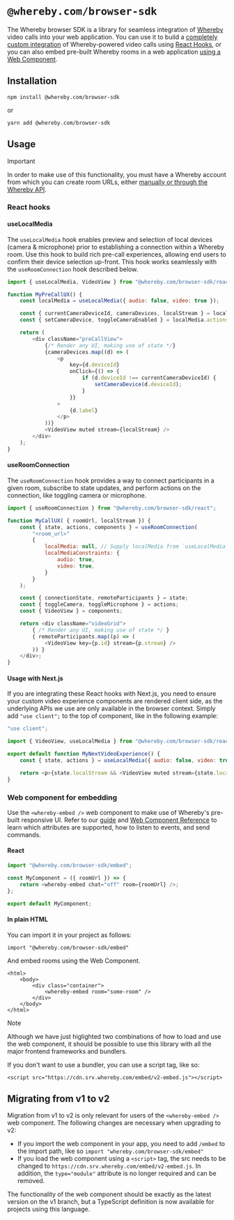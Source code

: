 # `@whereby.com/browser-sdk`

The Whereby browser SDK is a library for seamless integration of [Whereby](https://whereby.com/) video calls into your web application. You can use it to build a [completely custom integration](https://docs.whereby.com/whereby-101/create-your-video/in-a-web-page/using-whereby-react-hooks-build-a-telehealth-app) of Whereby-powered video calls using [React Hooks](https://docs.whereby.com/reference/react-hooks-reference), or you can also embed pre-built Whereby rooms in a web application [using a Web Component](https://docs.whereby.com/whereby-101/create-your-video/in-a-web-page/using-the-whereby-embed-element).

## Installation

```shell
npm install @whereby.com/browser-sdk
```

or

```shell
yarn add @whereby.com/browser-sdk
```

## Usage

> [!IMPORTANT]
> In order to make use of this functionality, you must have a Whereby account
> from which you can create room URLs, either [manually or through the Whereby
> API](https://docs.whereby.com/whereby-101/creating-and-deleting-rooms).

### React hooks

#### useLocalMedia

The `useLocalMedia` hook enables preview and selection of local devices (camera
& microphone) prior to establishing a connection within a Whereby room. Use
this hook to build rich pre-call experiences, allowing end users to confirm
their device selection up-front. This hook works seamlessly with the
`useRoomConnection` hook described below.

```js
import { useLocalMedia, VideoView } from "@whereby.com/browser-sdk/react";

function MyPreCallUX() {
    const localMedia = useLocalMedia({ audio: false, video: true });

    const { currentCameraDeviceId, cameraDevices, localStream } = localMedia.state;
    const { setCameraDevice, toggleCameraEnabled } = localMedia.actions;

    return (
        <div className="preCallView">
            {/* Render any UI, making use of state */}
            {cameraDevices.map((d) => (
                <p
                    key={d.deviceId}
                    onClick={() => {
                        if (d.deviceId !== currentCameraDeviceId) {
                            setCameraDevice(d.deviceId);
                        }
                    }}
                >
                    {d.label}
                </p>
            ))}
            <VideoView muted stream={localStream} />
        </div>
    );
}
```

#### useRoomConnection

The `useRoomConnection` hook provides a way to connect participants in a given
room, subscribe to state updates, and perform actions on the connection, like
toggling camera or microphone.

```js
import { useRoomConnection } from "@whereby.com/browser-sdk/react";

function MyCallUX( { roomUrl, localStream }) {
    const { state, actions, components } = useRoomConnection(
        "<room_url>"
        {
            localMedia: null, // Supply localMedia from `useLocalMedia` hook, or constraints
            localMediaConstraints: {
                audio: true,
                video: true,
            }
        }
    );

    const { connectionState, remoteParticipants } = state;
    const { toggleCamera, toggleMicrophone } = actions;
    const { VideoView } = components;

    return <div className="videoGrid">
        { /* Render any UI, making use of state */ }
        { remoteParticipants.map((p) => (
            <VideoView key={p.id} stream={p.stream} />
        )) }
    </div>;
}

```

#### Usage with Next.js

If you are integrating these React hooks with Next.js, you need to ensure your
custom video experience components are rendered client side, as the underlying
APIs we use are only available in the browser context. Simply add `"use
client";` to the top of component, like in the following example:

```js
"use client";

import { VideoView, useLocalMedia } from "@whereby.com/browser-sdk/react";

export default function MyNextVideoExperience() {
    const { state, actions } = useLocalMedia({ audio: false, video: true });

    return <p>{state.localStream && <VideoView muted stream={state.localStream} />}</p>;
}
```

### Web component for embedding

Use the `<whereby-embed />` web component to make use of Whereby's pre-built responsive UI. Refer to our [guide](https://docs.whereby.com/whereby-101/create-your-video/in-a-web-page/using-the-whereby-embed-element) and
[Web Component Reference](https://docs.whereby.com/reference/using-the-whereby-embed-element)
to learn which attributes are supported, how to listen to events, and send commands.

#### React

```js
import "@whereby.com/browser-sdk/embed";

const MyComponent = ({ roomUrl }) => {
    return <whereby-embed chat="off" room={roomUrl} />;
};

export default MyComponent;
```

#### In plain HTML

You can import it in your project as follows:

```
import "@whereby.com/browser-sdk/embed"
```

And embed rooms using the Web Component.

```
<html>
    <body>
        <div class="container">
            <whereby-embed room="some-room" />
        </div>
    </body>
</html>
```

> [!NOTE]
> Although we have just higlighted two combinations of how to load and use the
> web component, it should be possible to use this library with all the major
> frontend frameworks and bundlers.
>
> If you don't want to use a bundler, you can use a script tag, like so:
>
> ```
> <script src="https://cdn.srv.whereby.com/embed/v2-embed.js"></script>
> ```

## Migrating from v1 to v2

Migration from v1 to v2 is only relevant for users of the `<whereby-embed />`
web component. The following changes are necessary when upgrading to v2:

-   If you import the web component in your app, you need to add `/embed` to the
    import path, like so `import "whereby.com/browser-sdk/embed"`
-   If you load the web component using a `<script>` tag, the src needs to be
    changed to `https://cdn.srv.whereby.com/embed/v2-embed.js`. In addition, the
    `type="module"` attribute is no longer required and can be removed.

The functionality of the web component should be exactly as the latest version
on the v1 branch, but a TypeScript definition is now available for projects
using this language.
